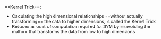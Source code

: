 ==Kernel Trick==:
- Calculating the high dimensional relationships ==without actually transforming== the data to higher dimensions, 
is called the Kernel Trick
- Reduces amount of computation required for SVM by ==avoiding the math== that transforms the data from low to high dimensions